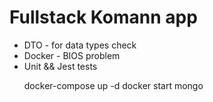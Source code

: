 # Fullstack Komann app


<ul>
<li>DTO - for data types check</li>
<li>Docker - BIOS problem</li>
<li>Unit && Jest tests </li>


docker-compose up -d
docker start mongo
